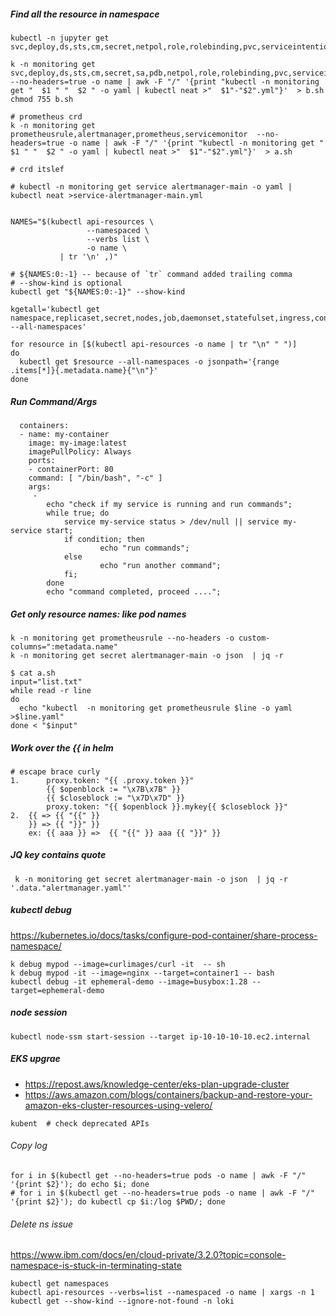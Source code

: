 ##### Find all the resource in namespace
```
kubectl -n jupyter get svc,deploy,ds,sts,cm,secret,netpol,role,rolebinding,pvc,serviceintentions
```
```
k -n monitoring get svc,deploy,ds,sts,cm,secret,sa,pdb,netpol,role,rolebinding,pvc,serviceintentions --no-headers=true -o name | awk -F "/" '{print "kubectl -n monitoring get "  $1 " "  $2 " -o yaml | kubectl neat >"  $1"-"$2".yml"}'  > b.sh
chmod 755 b.sh

# prometheus crd
k -n monitoring get prometheusrule,alertmanager,prometheus,servicemonitor  --no-headers=true -o name | awk -F "/" '{print "kubectl -n monitoring get "  $1 " "  $2 " -o yaml | kubectl neat >"  $1"-"$2".yml"}'  > a.sh

# crd itslef

# kubectl -n monitoring get service alertmanager-main -o yaml | kubectl neat >service-alertmanager-main.yml


```
```
NAMES="$(kubectl api-resources \
                 --namespaced \
                 --verbs list \
                 -o name \
           | tr '\n' ,)"

# ${NAMES:0:-1} -- because of `tr` command added trailing comma
# --show-kind is optional
kubectl get "${NAMES:0:-1}" --show-kind
```
```
kgetall='kubectl get namespace,replicaset,secret,nodes,job,daemonset,statefulset,ingress,configmap,pv,pvc,service,deployment,pod --all-namespaces'
```
```
for resource in [$(kubectl api-resources -o name | tr "\n" " ")]
do 
  kubectl get $resource --all-namespaces -o jsonpath='{range .items[*]}{.metadata.name}{"\n"}'
done
```

##### Run Command/Args 
```
  containers:
  - name: my-container
    image: my-image:latest
    imagePullPolicy: Always
    ports:
    - containerPort: 80
    command: [ "/bin/bash", "-c" ]
    args:
     - 
        echo "check if my service is running and run commands";
        while true; do
            service my-service status > /dev/null || service my-service start;
            if condition; then
                    echo "run commands";
            else
                    echo "run another command";
            fi;
        done
        echo "command completed, proceed ....";
```
##### Get only resource names: like pod names
```
k -n monitoring get prometheusrule --no-headers -o custom-columns=":metadata.name"
k -n monitoring get secret alertmanager-main -o json  | jq -r 

$ cat a.sh
input="list.txt"
while read -r line
do
  echo "kubectl  -n monitoring get prometheusrule $line -o yaml >$line.yaml"
done < "$input"
```
##### Work over the {{ in helm
```
# escape brace curly
1.      proxy.token: "{{ .proxy.token }}"    
        {{ $openblock := "\x7B\x7B" }}
        {{ $closeblock := "\x7D\x7D" }}
        proxy.token: "{{ $openblock }}.mykey{{ $closeblock }}"
2.  {{ => {{ "{{" }}
    }} => {{ "}}" }}
    ex: {{ aaa }} =>  {{ "{{" }} aaa {{ "}}" }}
```
##### JQ key contains quote
```
 k -n monitoring get secret alertmanager-main -o json  | jq -r '.data."alertmanager.yaml"'
```
##### kubectl debug
https://kubernetes.io/docs/tasks/configure-pod-container/share-process-namespace/
```
k debug mypod --image=curlimages/curl -it  -- sh
k debug mypod -it --image=nginx --target=container1 -- bash
kubectl debug -it ephemeral-demo --image=busybox:1.28 --target=ephemeral-demo
```
##### node session
```
kubectl node-ssm start-session --target ip-10-10-10-10.ec2.internal
```
##### EKS upgrae
- https://repost.aws/knowledge-center/eks-plan-upgrade-cluster
- https://aws.amazon.com/blogs/containers/backup-and-restore-your-amazon-eks-cluster-resources-using-velero/
```
kubent  # check deprecated APIs
```
###### Copy log
```
for i in $(kubectl get --no-headers=true pods -o name | awk -F "/" '{print $2}'); do echo $i; done
# for i in $(kubectl get --no-headers=true pods -o name | awk -F "/" '{print $2}'); do kubectl cp $i:/log $PWD/; done
```
###### Delete ns issue
https://www.ibm.com/docs/en/cloud-private/3.2.0?topic=console-namespace-is-stuck-in-terminating-state
```
kubectl get namespaces
kubectl api-resources --verbs=list --namespaced -o name | xargs -n 1 kubectl get --show-kind --ignore-not-found -n loki
```

